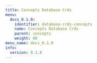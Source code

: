 ```yaml
---
title: Concepts Database Crds
menu:
  docs_0.1.0:
    identifier: database-crds-concepts
    name: Concepts Database Crds
    parent: concepts
    weight: 60
menu_name: docs_0.1.0
info:
  version: 0.1.0
---
```


